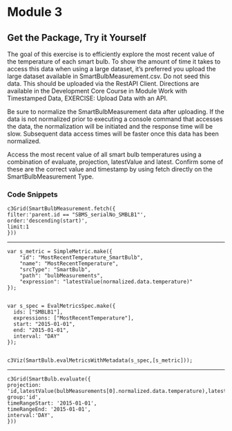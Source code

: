# Module 3

## Get the Package, Try it Yourself

The goal of this exercise is to efficiently explore the most recent value of the temperature of each smart bulb.  To show the amount of time it takes to access this data when using a large dataset, it’s preferred you upload the large dataset available in SmartBulbMeasurement.csv.  Do not seed this data.  This should be uploaded via the RestAPI Client.  Directions are available in the Development Core Course in Module Work with Timestamped Data, EXERCISE: Upload Data with an API. 

Be sure to normalize the SmartBulbMeasurement data after uploading.  If the data is not normalized prior to executing a console command that accesses the data, the normalization will be initiated and the response time will be slow.  Subsequent data access times will be faster once this data has been normalized. 

Access the most recent value of all smart bulb temperatures using a combination of evaluate, projection, latestValue and latest.  Confirm some of these are the correct value and timestamp by using fetch directly on the SmartBulbMeasurement Type. 

### Code Snippets

```
c3Grid(SmartBulbMeasurement.fetch({ 
filter:'parent.id == "SBMS_serialNo_SMBLB1"', 
order:'descending(start)', 
limit:1 
}))
```

-------------------------------------------------------------------------------------------

```
var s_metric = SimpleMetric.make({ 
    "id": "MostRecentTemperature_SmartBulb", 
    "name": "MostRecentTemperature", 
    "srcType": "SmartBulb",   
    "path": "bulbMeasurements", 
    "expression": "latestValue(normalized.data.temperature)" 
}); 


var s_spec = EvalMetricsSpec.make({ 
  ids: ["SMBLB1"], 
  expressions: ["MostRecentTemperature"], 
  start: "2015-01-01", 
  end: "2015-01-01", 
  interval: "DAY" 
}); 


c3Viz(SmartBulb.evalMetricsWithMetadata(s_spec,[s_metric])); 
```
------------------------------------------------------------------------------------------

```
c3Grid(SmartBulb.evaluate({ 
projection: 'id,latestValue(bulbMeasurements[0].normalized.data.temperature),latest(bulbMeasurements[0].normalized.data.temperature)', 
group:'id', 
timeRangeStart: '2015-01-01', 
timeRangeEnd: '2015-01-01', 
interval:'DAY', 
})) 
```
